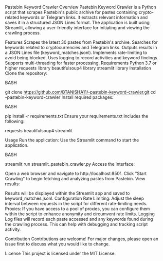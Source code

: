 
Pastebin Keyword Crawler
Overview
Pastebin Keyword Crawler is a Python script that scrapes Pastebin's public archive for pastes containing crypto-related keywords or Telegram links. It extracts relevant information and saves it in a structured JSON Lines format. The application is built using Streamlit, allowing a user-friendly interface for initiating and viewing the crawling process.

Features
Scrapes the latest 30 pastes from Pastebin's archive.
Searches for keywords related to cryptocurrencies and Telegram links.
Outputs results in a JSON Lines file (keyword_matches.jsonl).
Implements rate-limiting to avoid being blocked.
Uses logging to record activities and keyword findings.
Supports multi-threading for faster processing.
Requirements
Python 3.7 or higher
requests library
beautifulsoup4 library
streamlit library
Installation
Clone the repository:

BASH

git clone https://github.com/BTANISHA11/-pastebin-keyword-crawler.git
cd -pastebin-keyword-crawler
Install required packages:

BASH

pip install -r requirements.txt
Ensure your requirements.txt includes the following:


requests
beautifulsoup4
streamlit

Usage
Run the application:
Use the Streamlit command to start the application.

BASH

streamlit run streamlit_pastebin_crawler.py
Access the interface:

Open a web browser and navigate to http://localhost:8501.
Click "Start Crawling" to begin fetching and analyzing pastes from Pastebin.
View results:

Results will be displayed within the Streamlit app and saved to keyword_matches.jsonl.
Configuration
Rate Limiting: Adjust the sleep interval between requests in the script for different rate-limiting needs.
Proxies: If you have access to a pool of proxies, you can configure them within the script to enhance anonymity and circumvent rate limits.
Logging
Log files will record each paste accessed and any keywords found during the crawling process. This can help with debugging and tracking script activity.

Contribution
Contributions are welcome! For major changes, please open an issue first to discuss what you would like to change.

License
This project is licensed under the MIT License.

